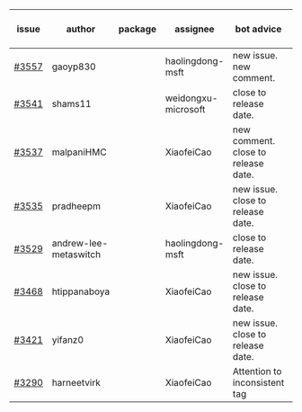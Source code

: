 | issue | author | package | assignee | bot advice | created date of issue | target release date | date from target |
| ------ | ------ | ------ | ------ | ------ | ------ | ------ | :-----: |
| [#3557](https://github.com/Azure/sdk-release-request/issues/3557) | gaoyp830 |  | haolingdong-msft | new issue. new comment. | 12-09 | 01-27 |  |
| [#3541](https://github.com/Azure/sdk-release-request/issues/3541) | shams11 |  | weidongxu-microsoft | close to release date.  | 12-07 | 12-23 | 2 |
| [#3537](https://github.com/Azure/sdk-release-request/issues/3537) | malpaniHMC |  | XiaofeiCao | new comment. close to release date.  | 12-06 | 12-23 | 2 |
| [#3535](https://github.com/Azure/sdk-release-request/issues/3535) | pradheepm |  | XiaofeiCao | new issue. close to release date.  | 12-06 | 12-23 | 2 |
| [#3529](https://github.com/Azure/sdk-release-request/issues/3529) | andrew-lee-metaswitch |  | haolingdong-msft | close to release date.  | 12-05 | 12-23 | 2 |
| [#3468](https://github.com/Azure/sdk-release-request/issues/3468) | htippanaboya |  | XiaofeiCao | new issue. close to release date.  | 11-29 | 12-23 | 2 |
| [#3421](https://github.com/Azure/sdk-release-request/issues/3421) | yifanz0 |  | XiaofeiCao | new issue. close to release date.  | 11-16 | 12-23 | 2 |
| [#3290](https://github.com/Azure/sdk-release-request/issues/3290) | harneetvirk |  | XiaofeiCao | Attention to inconsistent tag | 10-25 | 11-25 |  |
